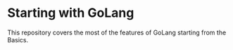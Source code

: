 # Starting with GoLang
This repository covers the most of the features of GoLang starting from the Basics.
